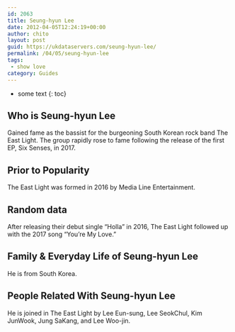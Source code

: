 ```yaml
---
id: 2063
title: Seung-hyun Lee
date: 2012-04-05T12:24:19+00:00
author: chito
layout: post
guid: https://ukdataservers.com/seung-hyun-lee/
permalink: /04/05/seung-hyun-lee
tags:
 - show love
category: Guides
---
```


* some text
{: toc}
          
          
## Who is  Seung-hyun Lee
                  
                  
                  
Gained fame as the bassist for the burgeoning South Korean rock band The East Light. The group rapidly rose to fame following the release of the first EP, Six Senses, in 2017. 
                  
                
                
                
## Prior to Popularity 
                  
                  
                  
The East Light was formed in 2016 by Media Line Entertainment. 
                  
                
                
                
## Random data 
                  
                  
                  
After releasing their debut single &#8220;Holla&#8221; in 2016, The East Light followed up with the 2017 song &#8220;You&#8217;re My Love.&#8221; 
                  
                
                
                
## Family & Everyday Life of Seung-hyun Lee
                  
                  
                  
He is from South Korea. 
                  
                
                
                
## People Related With  Seung-hyun Lee
                  
                  
                  
He is joined in The East Light by Lee Eun-sung, Lee SeokChul, Kim JunWook, Jung SaKang, and Lee Woo-jin. 
                  
                
              
            
          
          
          
    
    
  
